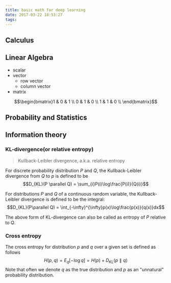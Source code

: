 ```yaml
---
title: basic math for deep learning
date: 2017-03-22 18:53:27
tags:
---
```


## Calculus

## Linear Algebra
- scalar
- vector
  - row vector
  - column vector
- matrix

$$\begin{bmatrix}1 & 0 & 1 \\ 0 & 1 & 0 \\ 1 & 1 & 0 \\ \end{bmatrix}$$

## Probability and Statistics

## Information theory

### KL-divergence(or relative entropy) ###
> Kullback-Leibler divergence, a.k.a. relative entropy

For discrete probability distribution $P$ and $Q$, the Kullback-Leibler divergence from $Q$ to $p$ is defined to be
$$D_{KL}(P \parallel Q) = \sum_{i}P(i)\log\frac{P(i)}{Q(i)}$$ 

For distributions $P$ and $Q$ of a continuous random variable, the Kullback-Leibler divergence is defined to be the integral:
$$D_{KL}(P\parallel Q) = \int_{-\infty}^{\infty}p(x)\log\frac{p(x)}{q(x)}dx$$

The above form of KL-divergence can also be called as entropy of $P$ relative to $Q$.

### Cross entropy ###
The cross entropy for distribution $p$ and $q$ over a given set is defined as follows
$$H(p, q) = E_q[-\log q] = H(p) + D_{KL}(p \parallel q)$$
Note that often we denote $q$ as the true distribution and $p$ as an "unnatural" probability distribution.
